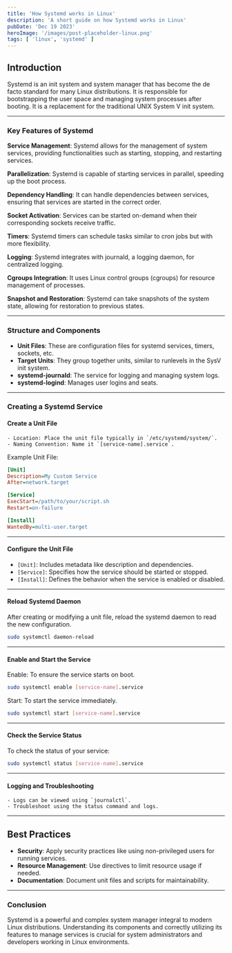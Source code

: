 ```yaml
---
title: 'How Systemd works in Linux'
description: 'A short guide on how Systemd works in Linux'
pubDate: 'Dec 19 2023'
heroImage: '/images/post-placeholder-linux.png'
tags: [ 'linux', 'systemd' ]
---
```


## Introduction

Systemd is an init system and system manager that has become the de facto standard for many Linux distributions. It is
responsible for bootstrapping the user space and managing system processes after booting. It is a replacement for the
traditional UNIX System V init system.

<hr>

### Key Features of Systemd

**Service Management**: Systemd allows for the management of system services, providing functionalities such as
starting, stopping, and restarting services.

**Parallelization**: Systemd is capable of starting services in parallel, speeding up the boot process.

**Dependency Handling**: It can handle dependencies between services, ensuring that services are started in the
correct order.

**Socket Activation**: Services can be started on-demand when their corresponding sockets receive traffic.

**Timers**: Systemd timers can schedule tasks similar to cron jobs but with more flexibility.

**Logging**: Systemd integrates with journald, a logging daemon, for centralized logging.

**Cgroups Integration**: It uses Linux control groups (cgroups) for resource management of processes.

**Snapshot and Restoration**: Systemd can take snapshots of the system state, allowing for restoration to previous
states.

<hr>

### Structure and Components

- **Unit Files**: These are configuration files for systemd services, timers, sockets, etc.
- **Target Units**: They group together units, similar to runlevels in the SysV init system.
- **systemd-journald**: The service for logging and managing system logs.
- **systemd-logind**: Manages user logins and seats.

<hr>

### Creating a Systemd Service

#### **Create a Unit File**

    - Location: Place the unit file typically in `/etc/systemd/system/`.
    - Naming Convention: Name it `[service-name].service`.

Example Unit File:

   ```ini
   [Unit]
   Description=My Custom Service
   After=network.target

   [Service]
   ExecStart=/path/to/your/script.sh
   Restart=on-failure

   [Install]
   WantedBy=multi-user.target
   ```

<hr>

#### **Configure the Unit File**

- `[Unit]`: Includes metadata like description and dependencies.
- `[Service]`: Specifies how the service should be started or stopped.
- `[Install]`: Defines the behavior when the service is enabled or disabled.

<hr>

#### **Reload Systemd Daemon**

After creating or modifying a unit file, reload the systemd daemon to read the new configuration.

   ```bash
   sudo systemctl daemon-reload
   ```

<hr>

#### **Enable and Start the Service**

Enable: To ensure the service starts on boot.

```bash
sudo systemctl enable [service-name].service
```

Start: To start the service immediately.

```bash
sudo systemctl start [service-name].service
```

<hr>

#### **Check the Service Status**

To check the status of your service:

   ```bash
   sudo systemctl status [service-name].service
   ```

<hr>

#### **Logging and Troubleshooting**

    - Logs can be viewed using `journalctl`.
    - Troubleshoot using the status command and logs.

<hr>

## Best Practices

- **Security**: Apply security practices like using non-privileged users for running services.
- **Resource Management**: Use directives to limit resource usage if needed.
- **Documentation**: Document unit files and scripts for maintainability.

<hr>

### Conclusion

Systemd is a powerful and complex system manager integral to modern Linux distributions. Understanding its components
and correctly utilizing its features to manage services is crucial for system administrators and developers working in
Linux environments.